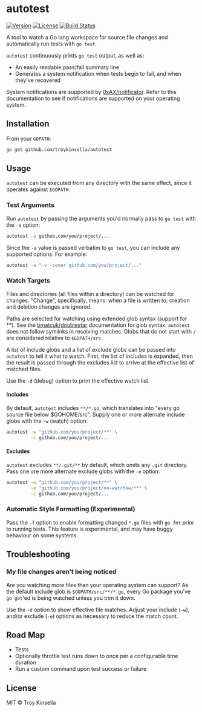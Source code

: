 # autotest

[![Version](https://badge.fury.io/gh/troykinsella%2Fautotest.svg)](https://badge.fury.io/gh/troykinsella%2Fautotest)
[![License](https://img.shields.io/github/license/troykinsella/autotest.svg)](https://github.com/troykinsella/autotest/blob/master/LICENSE)
[![Build Status](https://travis-ci.org/troykinsella/autotest.svg?branch=master)](https://travis-ci.org/troykinsella/autotest)

A tool to watch a Go lang workspace for source file changes and automatically
run tests with `go test`.

`autotest` continuously prints `go test` output, as well as:

* An easily readable pass/fail summary line
* Generates a system notification when tests begin to fail, and when they've recovered

System notifications are supported by [0xAX/notificator](https://github.com/0xAX/notificator).
Refer to this documentation to see if notifications are supported on your operating system.

## Installation

From your `GOPATH`:
```bash
go get github.com/troykinsella/autotest
```

## Usage

`autotest` can be executed from any directory with the same effect,
since it operates against `$GOPATH`.

### Test Arguments

Run `autotest` by passing the arguments you'd normally pass to `go test` with the `-a` option:
```bash
autotest -a github.com/you/project/...
```

Since the `-a` value is passed verbatim to `go test`, you can include any supported options. For example:
```bash
autotest -a "-v -cover github.com/you/project/..."
```

### Watch Targets

Files and directories (all files within a directory) can be watched for changes. "Change", specifically,
means: when a file is written to; creation and deletion changes are ignored.

Paths are selected for watching using extended glob syntax (support for **). 
See the [bmatcuk/doublestar](https://github.com/bmatcuk/doublestar) documentation for glob syntax.
`autotest` does not follow symlinks in resolving matches. Globs that do not start with `/` are
considered relative to `$GOPATH/src`.

A list of include globs and a list of exclude globs can be passed into `autotest` to tell it what to watch.
First, the list of includes is expanded, then the result is passed through the excludes list to arrive
at the effective list of matched files.

Use the `-d` (debug) option to print the effective watch list.

#### Includes 

By default, `autotest` includes `**/*.go`, which translates into "every go source file below $GOHOME/src".
Supply one or more alternate include globs with the `-w` (watch) option:
```bash
autotest -w "github.com/you/project/**" \
         -c github.com/you/project/...
```

#### Excludes

`autotest` excludes `**/.git/**` by default, which omits any `.git` directory.
Pass one ore more alternate exclude globs with the `-e` option:
```bash
autotest -w "github.com/you/project/**" \
         -e "github.com/you/project/no-watchee/**" \
         -c github.com/you/project/...
```

### Automatic Style Formatting (Experimental)

Pass the `-f` option to enable formatting changed `*.go` files with `go fmt` prior to running tests.
This feature is experimental, and may have buggy behaviour on some systems.

## Troubleshooting

### My file changes aren't being noticed

Are you watching more files than your operating system can support?
As the default include glob is `$GOPATH/src/**/*.go`, every Go
package you've `go get`'ed is being watched unless you trim it down.

Use the `-d` option to show effective file matches. Adjust your include (`-w`), 
and/or exclude (`-e`) options as necessary to reduce the match count.

## Road Map

* Tests
* Optionally throttle test runs down to once per a configurable time duration
* Run a custom command upon test success or failure

## License

MIT © Troy Kinsella
